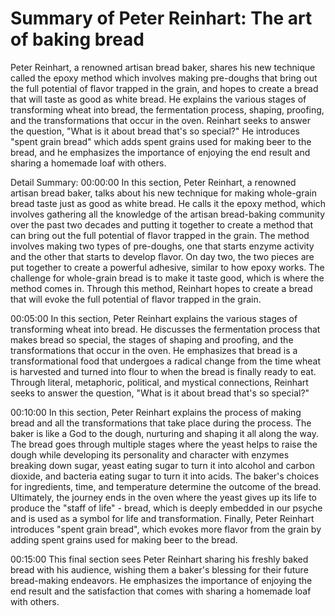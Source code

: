 # Summary of Peter Reinhart: The art of baking bread

Peter Reinhart, a renowned artisan bread baker, shares his new technique called the epoxy method which involves making pre-doughs that bring out the full potential of flavor trapped in the grain, and hopes to create a bread that will taste as good as white bread. He explains the various stages of transforming wheat into bread, the fermentation process, shaping, proofing, and the transformations that occur in the oven. Reinhart seeks to answer the question, "What is it about bread that's so special?" He introduces "spent grain bread" which adds spent grains used for making beer to the bread, and he emphasizes the importance of enjoying the end result and sharing a homemade loaf with others.

Detail Summary: 
00:00:00
In this section, Peter Reinhart, a renowned artisan bread baker, talks about his new technique for making whole-grain bread taste just as good as white bread. He calls it the epoxy method, which involves gathering all the knowledge of the artisan bread-baking community over the past two decades and putting it together to create a method that can bring out the full potential of flavor trapped in the grain. The method involves making two types of pre-doughs, one that starts enzyme activity and the other that starts to develop flavor. On day two, the two pieces are put together to create a powerful adhesive, similar to how epoxy works. The challenge for whole-grain bread is to make it taste good, which is where the method comes in. Through this method, Reinhart hopes to create a bread that will evoke the full potential of flavor trapped in the grain.

00:05:00
In this section, Peter Reinhart explains the various stages of transforming wheat into bread. He discusses the fermentation process that makes bread so special, the stages of shaping and proofing, and the transformations that occur in the oven. He emphasizes that bread is a transformational food that undergoes a radical change from the time wheat is harvested and turned into flour to when the bread is finally ready to eat. Through literal, metaphoric, political, and mystical connections, Reinhart seeks to answer the question, "What is it about bread that's so special?"

00:10:00
In this section, Peter Reinhart explains the process of making bread and all the transformations that take place during the process. The baker is like a God to the dough, nurturing and shaping it all along the way. The bread goes through multiple stages where the yeast helps to raise the dough while developing its personality and character with enzymes breaking down sugar, yeast eating sugar to turn it into alcohol and carbon dioxide, and bacteria eating sugar to turn it into acids. The baker's choices for ingredients, time, and temperature determine the outcome of the bread. Ultimately, the journey ends in the oven where the yeast gives up its life to produce the "staff of life" - bread, which is deeply embedded in our psyche and is used as a symbol for life and transformation. Finally, Peter Reinhart introduces "spent grain bread", which evokes more flavor from the grain by adding spent grains used for making beer to the bread.

00:15:00
This final section sees Peter Reinhart sharing his freshly baked bread with his audience, wishing them a baker's blessing for their future bread-making endeavors. He emphasizes the importance of enjoying the end result and the satisfaction that comes with sharing a homemade loaf with others.

